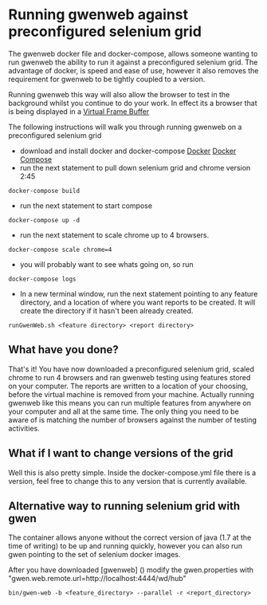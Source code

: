 
# Running gwenweb against preconfigured selenium grid

The gwenweb docker file and docker-compose, allows someone wanting to run gwenweb the ability to run it against a preconfigured selenium grid.  The advantage of docker, is speed and ease of use, however it also removes the requirement for gwenweb to be tightly coupled to a version.  

Running gwenweb this way will also allow the browser to test in the background whilst you continue to do your work.  In effect its a browser that is being displayed in a [Virtual Frame Buffer](https://en.wikipedia.org/wiki/Xvfb)

The following instructions will walk you through running gwenweb on a preconfigured selenium grid

* download and install docker and docker-compose [Docker](http://docs.docker.com/installation/) [Docker Compose](https://docs.docker.com/compose/install/)
* run the next statement to pull down selenium grid and chrome version 2:45 
```
docker-compose build
```
* run the next statement to start compose
```
docker-compose up -d
```
* run the next statement to scale chrome up to 4 browsers.
```
docker-compose scale chrome=4
```
* you will probably want to see whats going on, so run
```
docker-compose logs
```
* In a new terminal window, run the next statement pointing to any feature directory, and a location of where you want reports to be created.  It will create the directory if it hasn't been already created.
```
runGwenWeb.sh <feature directory> <report directory>
```


## What have you done?
That's it! You have now downloaded a preconfigured selenium grid, scaled chrome to run 4 browsers and ran gwenweb testing using features stored on your computer.  The reports are written to a location of your choosing, before the virtual machine is removed from your machine.  Actually running gwenweb like this means you can run multiple features from anywhere on your computer and all at the same time.  The only thing you need to be aware of is matching the number of browsers against the number of testing activities.  

## What if I want to change versions of the grid
Well this is also pretty simple.  Inside the docker-compose.yml file there is a version, feel free to change this to any version that is currently available.

## Alternative way to running selenium grid with gwen
The container allows anyone without the correct version of java (1.7 at the time of writing) to be up and running quickly, however you can also run gwen pointing to the set of selenium docker images.

After you have downloaded [gwenweb] () modify the gwen.properties with "gwen.web.remote.url=http://localhost:4444/wd/hub"

```
bin/gwen-web -b <feature_directory> --parallel -r <report_directory> 
```

